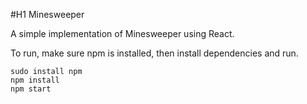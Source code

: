 #H1 Minesweeper

A simple implementation of Minesweeper using React.


To run, make sure npm is installed, then install dependencies and run.
```
sudo install npm
npm install
npm start
